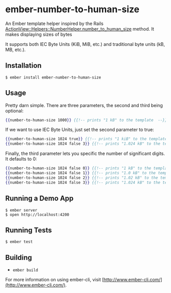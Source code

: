 # ember-number-to-human-size

An Ember template helper inspired by the Rails [ActionView::Helpers::NumberHelper.number_to_human_size](http://api.rubyonrails.org/classes/ActionView/Helpers/NumberHelper.html) method. It makes displaying sizes of bytes

It supports both IEC Byte Units (KiB, MiB, etc.) and traditional byte units (kB, MB, etc.).

## Installation

```
$ ember install ember-number-to-human-size
```

## Usage

Pretty darn simple. There are three parameters, the second and third being optional:

```handlebars
{{number-to-human-size 1000}} {{!-- prints "1 kB" to the template  --}}
```

If we want to use IEC Byte Units, just set the second parameter to true:

```handlebars
{{number-to-human-size 1024 true}} {{!-- prints "1 kiB" to the template  --}}
{{number-to-human-size 1024 false 3}} {{!-- prints "1.024 kB" to the template  --}}
```

Finally, the third parameter lets you specific the number of significant digits. It
defaults to 0:

```handlebars
{{number-to-human-size 1024 false 0}} {{!-- prints "1 kB" to the template  --}}
{{number-to-human-size 1024 false 1}} {{!-- prints "1.0 kB" to the template  --}}
{{number-to-human-size 1024 false 2}} {{!-- prints "1.02 kB" to the template  --}}
{{number-to-human-size 1024 false 3}} {{!-- prints "1.024 kB" to the template  --}}
```

## Running a Demo App

```
$ ember server
$ open http://localhost:4200
```

## Running Tests

```
$ ember test
```


## Building

* `ember build`

For more information on using ember-cli, visit [http://www.ember-cli.com/](http://www.ember-cli.com/).
